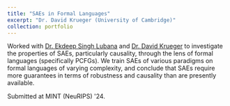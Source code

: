 ```yaml
---
title: "SAEs in Formal Languages"
excerpt: "Dr. David Krueger (University of Cambridge)"
collection: portfolio
---
```


Worked with [Dr. Ekdeep Singh Lubana](https://ekdeepslubana.github.io) and [Dr. David Krueger](https://davidscottkrueger.com) to investigate the properties of SAEs, particularly causality, through the lens of formal languages (specifically PCFGs). We train SAEs of various paradigms on formal languages of varying complexity, and conclude that SAEs require more guarantees in terms of robustness and causality than are presently available.

Submitted at MINT (NeuRIPS) '24.